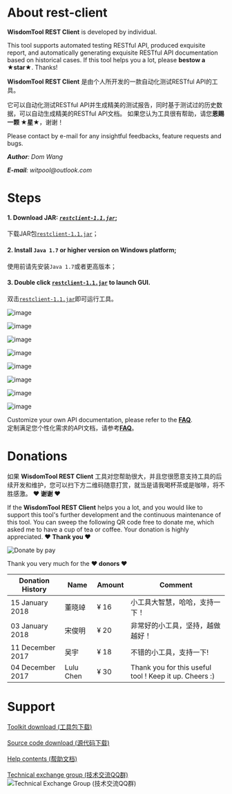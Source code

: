 # About rest-client
**WisdomTool REST Client** is developed by individual.  

This tool supports automated testing RESTful API, produced exquisite report, and automatically generating exquisite RESTful API documentation based on historical cases. 
If this tool helps you a lot, please **bestow a ★star★**. Thanks!

**WisdomTool REST Client** 是由个人所开发的一款自动化测试RESTful API的工具。

它可以自动化测试RESTful API并生成精美的测试报告，同时基于测试过的历史数据，可以自动生成精美的RESTful API文档。
如果您认为工具很有帮助，请您**恩赐一颗 ★星★**，谢谢！

Please contact by e-mail for any insightful feedbacks, feature requests and bugs.  

_**Author**: Dom Wang_ 

_**E-mail**: witpool@outlook.com_


# Steps
#### 1. Download JAR: [*`restclient-1.1.jar`*](https://github.com/wisdomtool/rest-client/blob/master/restclient-1.1.jar);
   下载JAR包[`restclient-1.1.jar`](https://github.com/wisdomtool/rest-client/blob/master/restclient-1.1.jar)；

#### 2. Install `Java 1.7` or higher version on Windows platform;
   使用前请先安装`Java 1.7`或者更高版本；

#### 3. Double click [`restclient-1.1.jar`](https://github.com/wisdomtool/rest-client/blob/master/restclient-1.1.jar) to launch GUI.
   双击[`restclient-1.1.jar`](https://github.com/wisdomtool/rest-client/blob/master/restclient-1.1.jar)即可运行工具。

![image](https://github.com/wisdomtool/rest-client/blob/master/images/Image_1.png)

![image](https://github.com/wisdomtool/rest-client/blob/master/images/Image_2.png)

![image](https://github.com/wisdomtool/rest-client/blob/master/images/Image_3.png)

![image](https://github.com/wisdomtool/rest-client/blob/master/images/Image_4.png)

![image](https://github.com/wisdomtool/rest-client/blob/master/images/Image_5.png)

![image](https://github.com/wisdomtool/rest-client/blob/master/images/Image_6.png)

![image](https://github.com/wisdomtool/rest-client/blob/master/images/Image_7.png)

![image](https://github.com/wisdomtool/rest-client/blob/master/images/Image_8.png)

Customize your own API documentation, please refer to the [**FAQ**](https://github.com/wisdomtool/rest-client/wiki/FAQ).<br/>
定制满足您个性化需求的API文档，请参考[**FAQ**](https://github.com/wisdomtool/rest-client/wiki/FAQ)。<br/>

# Donations
如果 **WisdomTool REST Client** 工具对您帮助很大，并且您很愿意支持工具的后续开发和维护，您可以扫下方二维码随意打赏，就当是请我喝杯茶或是咖啡，将不胜感激。 **♥ 谢谢 ♥**

If the **WisdomTool REST Client** helps you a lot, and you would like to support this tool's further development and the continuous maintenance of this tool. You can sweep the following QR code free to donate me, which asked me to have a cup of tea or coffee. Your donation is highly appreciated. **♥ Thank you ♥** <br/>

![Donate by pay](https://github.com/wisdomtool/rest-client/blob/master/images/donate_pay.png)

Thank you very much for the **♥ donors ♥** <br/>

Donation History |   Name   | Amount | Comment
-----------------|----------|--------|------------------------------------------------------
15 January  2018  |董晓琸 |¥ 16    |小工具大智慧，哈哈，支持一下！
03 January  2018  |宋俊明 |¥ 20    |非常好的小工具，坚持，越做越好！
11 December 2017  |吴宇 |¥ 18    |不错的小工具，支持一下!
04 December 2017  |Lulu Chen |¥ 30    |Thank you for this useful tool ! Keep it up. Cheers :)



# Support
[Toolkit download (工具包下载)](https://github.com/wisdomtool/rest-client/blob/master/restclient-1.1.jar)<br/><br/>
[Source code download (源代码下载)](https://github.com/wisdomtool/rest-client/blob/master/WisdomTool-RESTClient-V1.1.zip)<br/><br/>
[Help contents (帮助文档)](https://github.com/wisdomtool/rest-client/blob/master/doc/rest-client.pdf)<br/><br/>
[Technical exchange group (技术交流QQ群)](https://github.com/wisdomtool/rest-client/blob/master/images/qq-group.png)<br/>
![Technical Exchange Group (技术交流QQ群)](https://github.com/wisdomtool/rest-client/blob/master/images/qq-group.png)
